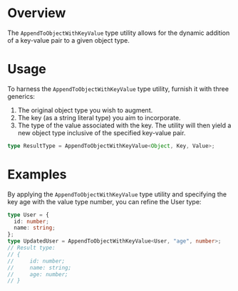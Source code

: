 # Overview

The `AppendToObjectWithKeyValue` type utility allows for the dynamic addition of a key-value pair to a given object type.

# Usage

To harness the `AppendToObjectWithKeyValue` type utility, furnish it with three generics:

1. The original object type you wish to augment.
2. The key (as a string literal type) you aim to incorporate.
3. The type of the value associated with the key.
   The utility will then yield a new object type inclusive of the specified key-value pair.

```typescript
type ResultType = AppendToObjectWithKeyValue<Object, Key, Value>;
```

# Examples

By applying the `AppendToObjectWithKeyValue` type utility and specifying the key age with the value type number, you can refine the User type:

```typescript
type User = {
  id: number;
  name: string;
};
type UpdatedUser = AppendToObjectWithKeyValue<User, "age", number>;
// Result type:
// {
//     id: number;
//     name: string;
//     age: number;
// }
```
